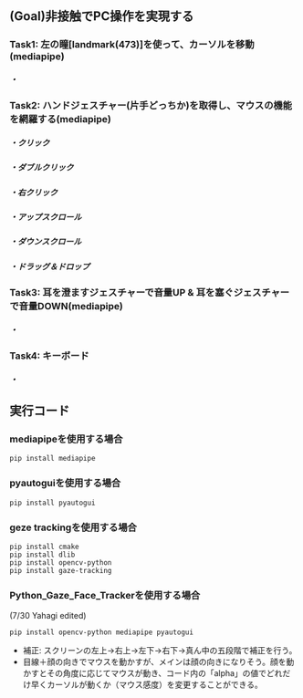 ## (Goal)非接触でPC操作を実現する

### Task1: 左の瞳[landmark(473)]を使って、カーソルを移動(mediapipe)
##### ・

### Task2: ハンドジェスチャー(片手どっちか)を取得し、マウスの機能を網羅する(mediapipe)
##### ・クリック
##### ・ダブルクリック
##### ・右クリック
##### ・アップスクロール
##### ・ダウンスクロール
##### ・ドラッグ＆ドロップ

### Task3: 耳を澄ますジェスチャーで音量UP & 耳を塞ぐジェスチャーで音量DOWN(mediapipe)
##### ・

### Task4: キーボード
##### ・



## 実行コード

### mediapipeを使用する場合
~~~bash!
pip install mediapipe
~~~

### pyautoguiを使用する場合
~~~bash!
pip install pyautogui
~~~

### geze trackingを使用する場合
~~~bash!
pip install cmake
pip install dlib
pip install opencv-python
pip install gaze-tracking
~~~

### Python_Gaze_Face_Trackerを使用する場合
(7/30 Yahagi edited)
~~~bash!
pip install opencv-python mediapipe pyautogui
~~~

* 補正:  スクリーンの左上->右上->左下->右下->真ん中の五段階で補正を行う。
* 目線＋顔の向きでマウスを動かすが、メインは顔の向きになりそう。顔を動かすとその角度に応じてマウスが動き、コード内の「alpha」の値でどれだけ早くカーソルが動くか（マウス感度）を変更することができる。
